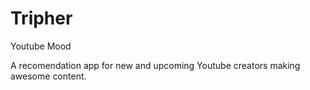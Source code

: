# Tripher
Youtube Mood

A recomendation app for new and upcoming Youtube creators making awesome content.
